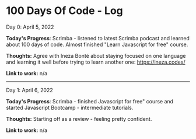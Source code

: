 # 100 Days Of Code - Log

Day 0: April 5, 2022

**Today's Progress**: Scrimba - listened to latest Scrimba podcast and learned about 100 days of code. Almost finished "Learn Javascript for free" course.

**Thoughts:** Agree with Ineza Bonté about staying focused on one language and learning it well before trying to learn another one: https://ineza.codes/

**Link to work:** n/a

******************************

Day 1: April 6, 2022

**Today's Progress**: Scrimba - finished Javascript for free" course and started Javascript Bootcamp - intermediate tutorials.

**Thoughts:** Starting off as a review - feeling pretty confident.

**Link to work:** n/a





